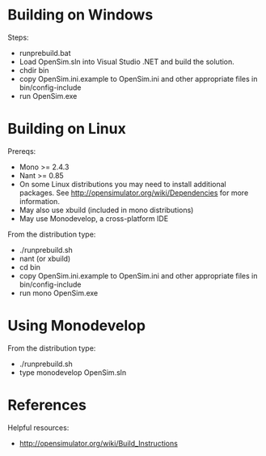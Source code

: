 # Building on Windows

Steps:
 * runprebuild.bat
 * Load OpenSim.sln into Visual Studio .NET and build the solution.
 * chdir bin 
 * copy OpenSim.ini.example to OpenSim.ini and other appropriate files in bin/config-include
 * run OpenSim.exe

# Building on Linux

Prereqs:
*	Mono >= 2.4.3
*	Nant >= 0.85
*	On some Linux distributions you may need to install additional packages.
	See http://opensimulator.org/wiki/Dependencies for more information.
*	May also use xbuild (included in mono distributions)
*	May use Monodevelop, a cross-platform IDE

From the distribution type:
 * ./runprebuild.sh
 * nant (or xbuild)
 * cd bin 
 * copy OpenSim.ini.example to OpenSim.ini and other appropriate files in bin/config-include
 * run mono OpenSim.exe

# Using Monodevelop

From the distribution type:
 * ./runprebuild.sh
 * type monodevelop OpenSim.sln

# References
 
Helpful resources:
* http://opensimulator.org/wiki/Build_Instructions
